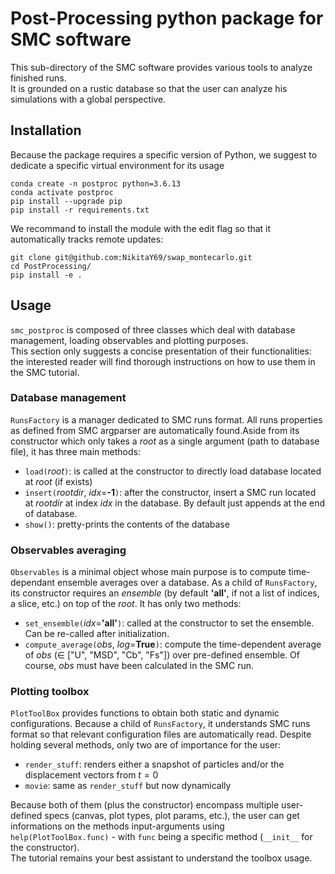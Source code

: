 # Post-Processing python package for SMC software
This sub-directory of the SMC software provides various tools to analyze finished runs. <br>
It is grounded on a rustic database so that the user can analyze his  simulations with a global perspective.

## Installation
Because the package requires a specific version of Python, we suggest to dedicate a specific virtual environment for its usage
```
conda create -n postproc python=3.6.13
conda activate postproc
pip install --upgrade pip
pip install -r requirements.txt
```
We recommand to install the module with the edit flag so that it automatically tracks remote updates:
```
git clone git@github.com:NikitaY69/swap_montecarlo.git
cd PostProcessing/
pip install -e .
```

## Usage
`smc_postproc` is composed of three classes which deal with database management, loading observables and plotting purposes. <br>
This section only suggests a concise presentation of their functionalities: the interested reader will find thorough instructions on how to use them in the SMC tutorial.

### Database management
`RunsFactory` is a manager dedicated to SMC runs format. All runs properties as defined from SMC argparser are automatically found.Aside from its constructor which only takes a _root_ as a single argument (path to database file), it has three main methods:
- `load(`_root_`)`: is called at the constructor to directly load database located at _root_ (if exists)
- `insert(`_rootdir_, _idx_=__-1__`)`: after the constructor, insert a SMC run located at _rootdir_ at index _idx_ in the database. By default just appends at the end of database.
- `show()`: pretty-prints the contents of the database

### Observables averaging
`Observables` is a minimal object whose main purpose is to compute time-dependant ensemble averages over a database. As a child of `RunsFactory`, its constructor requires an _ensemble_ (by default __'all'__, if not a list of indices, a slice, etc.) on top of the _root_. It has only two methods:
- `set_ensemble(`_idx_=__'all'__`)`: called at the constructor to set the ensemble. Can be re-called after initialization.
- `compute_average(`_obs_, _log_=__True__`)`:  compute the time-dependent average of _obs_ ($\in$ ["U", "MSD", "Cb", "Fs"]) over pre-defined ensemble. Of course, _obs_ must have been calculated in the SMC run.

### Plotting toolbox
`PlotToolBox` provides functions to obtain both static and dynamic configurations. Because a child of `RunsFactory`, it understands SMC runs format so that relevant configuration files are automatically read. Despite holding several methods, only two are of importance for the user:

- `render_stuff`: renders either a snapshot of particles and/or the displacement vectors from $t=0$
- `movie`: same as `render_stuff` but now dynamically

Because both of them (plus the constructor) encompass multiple user-defined specs (canvas, plot types, plot params, etc.), the user can get informations on the methods input-arguments using `help(PlotToolBox.func)` - with `func` being a specific method (`__init__` for the constructor). <br>
The tutorial remains your best assistant to understand the toolbox usage.